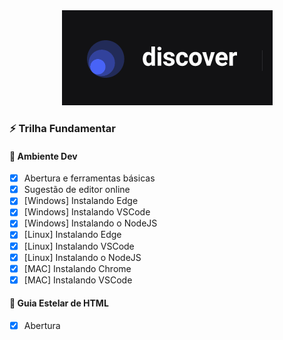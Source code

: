 <div align="center">
    <img src="../logo-discover.png">
</div>

### :zap: Trilha Fundamentar

#### :bookmark: Ambiente Dev
- [x] Abertura e ferramentas básicas
- [x] Sugestão de editor online
- [x] [Windows] Instalando Edge
- [x] [Windows] Instalando VSCode
- [x] [Windows] Instalando o NodeJS
- [x] [Linux] Instalando Edge
- [x] [Linux] Instalando VSCode
- [x] [Linux] Instalando o NodeJS
- [x] [MAC] Instalando Chrome
- [x] [MAC] Instalando VSCode

#### :bookmark: Guia Estelar de HTML
- [x] Abertura

<!--
#### :pushpin: Certificado
<div align="center">
    <img src="./discover-conectar-certificate.jpg">
</div>
-->